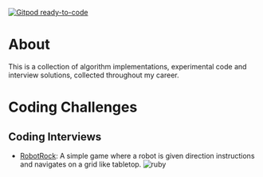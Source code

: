 [![Gitpod ready-to-code](https://img.shields.io/badge/Gitpod-ready--to--code-908a85?logo=gitpod)](https://gitpod.io/#https://github.com/giorgenes/playground)


# About
This is a collection of algorithm implementations, experimental code and interview solutions, collected throughout my career.


# Coding Challenges

## Coding Interviews

- [RobotRock](https://github.com/giorgenes/playground/tree/main/coding-challenges/robotrock): A simple game where a robot is given direction instructions and navigates on a grid like tabletop. ![ruby](https://img.shields.io/badge/Ruby-CC342D?style=flat&logo=ruby&logoColor=white)

